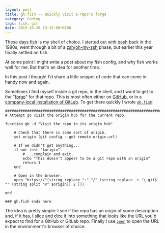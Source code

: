 ```yaml
---
layout: post
title: gh.fish -- Quickly visit a repo's forge
category: Coding
tags: fish, git
date: 2019-10-20 13:15:00+0100
---
```


These days [fish](https://fishshell.com/) is my shell of choice. I started
out with [bash](https://www.gnu.org/software/bash/) back in the 1990s, went
through a bit of a
[zsh](https://www.zsh.org/)/[oh-my-zsh](https://ohmyz.sh/) phase, but
earlier this year finally settled on fish.

At some point I might write a post about my fish config, and why fish works
well for me. But that's an idea for another time.

In this post I thought I'd share a little snippet of code that can come in
handy now and again.

Sometimes I find myself inside a git repo, in the shell, and I want to get
to the "[forge](https://en.wikipedia.org/wiki/Forge_%28software%29)" for
that repo. This is most often either on [GitHub](https://github.com/), or in
a [company-local installation of GitLab](https://about.gitlab.com/install/).
To get there quickly I wrote
[`gh.fish`](https://gist.github.com/davep/3bac3b30e45a3560c265150e609219db):

```
##############################################################################
# Attempt go visit the origin hub for the current repo.

function gh -d "Visit the repo in its origin hub"

    # Check that there is some sort of origin.
    set origin (git config --get remote.origin.url)

    # If we didn't get anything...
    if not test "$origin"
        # ...complain and exit.
        echo "This doesn't appear to be a git repo with an origin"
        return 1
    end

    # Open in the browser.
    open "https://"(string replace ":" "/" (string replace -r '\.git$' "" (string split "@" $origin)[ 2 ]))

end

### gh.fish ends here
```

The idea is pretty simple: I see if the repo has an origin of some
description and, if it has, I [slice and dice
it](https://fishshell.com/docs/current/commands.html#string) into something
that looks like the URL you'd expect to find for a GitHub or GitLab repo.
Finally I use
[`open`](https://fishshell.com/docs/current/commands.html#open) to open the
URL in the environment's browser of choice.

[//]: # (2019-10-20-fg-fish.md ends here)
